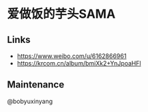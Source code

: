 # 爱做饭的芋头SAMA

## Links

* <https://www.weibo.com/u/6162866961>
* <https://krcom.cn/album/bmiXk2+YnJpoaHFl>

## Maintenance

@bobyuxinyang